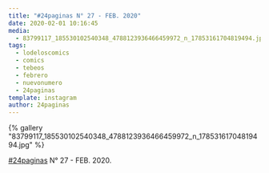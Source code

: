 ```yaml
---
title: "#24paginas N° 27 - FEB. 2020"
date: 2020-02-01 10:16:45
media: 
  - 83799117_185530102540348_4788123936466459972_n_17853161704819494.jpg
tags: 
  - lodeloscomics
  - comics
  - tebeos
  - febrero
  - nuevonumero
  - 24paginas
template: instagram
author: 24paginas
---
```


{% gallery "83799117_185530102540348_4788123936466459972_n_17853161704819494.jpg" %}

[#24paginas](/tags/24paginas) N° 27 - FEB. 2020.
